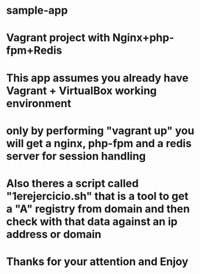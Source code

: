 # sample-app
# Vagrant project with Nginx+php-fpm+Redis

# This app assumes you already have Vagrant + VirtualBox working environment

# only by performing "vagrant up" you will get a nginx, php-fpm and a redis server for session handling

# Also theres a script called "1erejercicio.sh" that is a tool to get a "A" registry from domain and then check with that data against an ip address or domain

# Thanks for your attention and Enjoy
